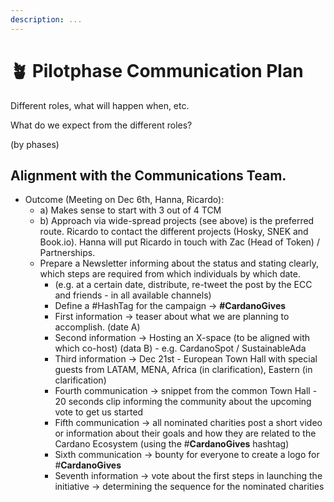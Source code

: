```yaml
---
description: ...
---
```


# 🪴 Pilotphase Communication Plan

Different roles, what will happen when, etc.

What do we expect from the different roles?

(by phases)

## Alignment with the Communications Team. &#x20;

* Outcome (Meeting on Dec 6th, Hanna, Ricardo):
  * a) Makes sense to start with 3 out of 4 TCM
  * b) Approach via wide-spread projects (see above) is the preferred route. Ricardo to contact the different projects (Hosky, SNEK and Book.io).  Hanna will put Ricardo in touch with Zac (Head of Token) / Partnerships.
  * Prepare a Newsletter informing about the status and stating clearly, which steps are required from which individuals by which date.
    * (e.g. at a certain date, distribute, re-tweet the post by the ECC and friends - in all available channels)
    * Define a #HashTag for the campaign -> **#CardanoGives**&#x20;
    * First information -> teaser about what we are planning to accomplish. (date A)
    * Second information -> Hosting an X-space (to be aligned with which co-host) (data B) - e.g. CardanoSpot / SustainableAda
    * Third information -> Dec 21st - European Town Hall with special guests from LATAM, MENA, Africa (in clarification), Eastern (in clarification)
    * Fourth communication -> snippet from the common Town Hall - 20 seconds clip informing the community about the upcoming vote to get us started
    * Fifth communication -> all nominated charities post a short video or information about their goals and how they are related to the Cardano Ecosystem (using the #**CardanoGives** hashtag)
    * Sixth communication -> bounty for everyone to create a logo for #**CardanoGives**
    * Seventh information -> vote about the first steps in launching the initiative -> determining the sequence for the nominated charities
